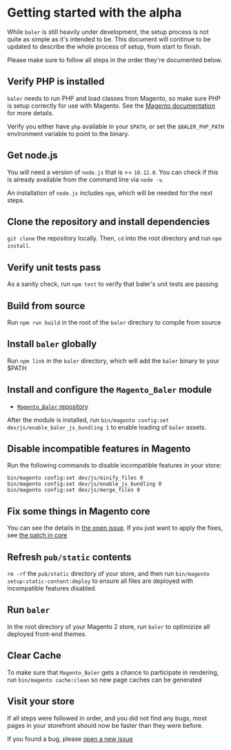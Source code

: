 # Getting started with the alpha

While `baler` is still heavily under development, the setup process is not quite as simple as it's intended to be. This document will continue to be updated to describe the whole process of setup, from start to finish.

Please make sure to follow all steps in the order they're documented below.

## Verify PHP is installed

`baler` needs to run PHP and load classes from Magento, so make sure PHP is setup correctly for use with Magento. See the [Magento documentation](https://devdocs.magento.com/guides/v2.3/install-gde/system-requirements-tech.html#php) for more details.

Verify you either have `php` available in your `$PATH`, or set the `$BALER_PHP_PATH` environment variable to point to the binary.

## Get node.js

You will need a version of `node.js` that is >= `10.12.0`. You can check if this is already available from the command line via `node -v`.

An installation of `node.js` includes `npm`, which will be needed for the next steps.

## Clone the repository and install dependencies

`git clone` the repository locally. Then, `cd` into the root directory and run `npm install`.

## Verify unit tests pass

As a sanity check, run `npm test` to verify that baler's unit tests are passing

## Build from source

Run `npm run build` in the root of the `baler` directory to compile from source

## Install `baler` globally

Run `npm link` in the `baler` directory, which will add the `baler` binary to your \$PATH

## Install and configure the `Magento_Baler` module

-   [`Magento_Baler` repository](https://github.com/magento/m2-baler)

After the module is installed, run `bin/magento config:set dev/js/enable_baler_js_bundling 1` to enable loading of `baler` assets.

## Disable incompatible features in Magento

Run the following commands to disable incompatible features in your store:

```
bin/magento config:set dev/js/minify_files 0
bin/magento config:set dev/js/enable_js_bundling 0
bin/magento config:set dev/js/merge_files 0
```

## Fix some things in Magento core

You can see the details in [the open issue](https://github.com/DrewML/baler/issues/6). If you just want to apply the fixes, see [the patch in core](https://github.com/magento/magento2/commit/db43c11c6830465b764ede32abb7262258e5f574)

## Refresh `pub/static` contents

`rm -rf` the `pub/static` directory of your store, and then run `bin/magento setup:static-content:deploy` to ensure all files are deployed with incompatible features disabled.

## Run `baler`

In the root directory of your Magento 2 store, run `baler` to optimizize all deployed front-end themes.

## Clear Cache

To make sure that `Magento_Baler` gets a chance to participate in rendering, run `bin/magento cache:clean` so new page caches can be generated

## Visit your store

If all steps were followed in order, and you did not find any bugs, most pages in your storefront should now be faster than they were before.

If you found a bug, please [open a new issue](https://github.com/DrewML/baler/issues/new)
